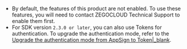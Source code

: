 <div class = 'mk-warning'>

- By default, the features of this product are not enabled. To use these features, you will need to contact ZEGOCLOUD Technical Support to enable them first. 
- For SDK version `2.3.0 or later`, you can also use Tokens for authentication. To upgrade the authentication mode, refer to the [Upgrade the authentication mode from AppSign to Token\|_blank](https://docs.zegocloud.com/faq/token_upgrade).
</div>







